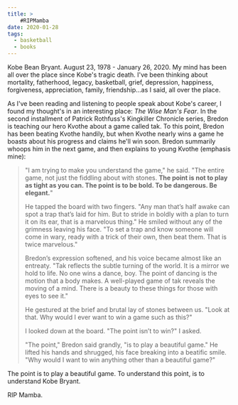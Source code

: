 ```yaml
---
title: >
    #RIPMamba
date: 2020-01-28
tags:
  - basketball
  - books
---
```

Kobe Bean Bryant. August 23, 1978 - January 26, 2020. My mind has been all over the place since Kobe's tragic death. I've been thinking about mortality, fatherhood, legacy, basketball, grief, depression, happiness, forgiveness, appreciation, family, friendship...as I said, all over the place. 

As I've been reading and listening to people speak about Kobe's career, I found my thought's in an interesting place: *The Wise Man's Fear*. In the second installment of Patrick Rothfuss's Kingkiller Chronicle series, Bredon is teaching our hero Kvothe about a game called tak. To this point, Bredon has been beating Kvothe handily, but when Kvothe nearly wins a game he boasts about his progress and claims he'll win soon. Bredon summarily whoops him in the next game, and then explains to young Kvothe (emphasis mine):

<blockquote>

"I am trying to make you understand the game," he said. "The entire game, not just the fiddling about with stones. <strong>The point is not to play as tight as you can. The point is to be bold. To be dangerous. Be elegant.</strong>"

He tapped the board with two fingers. "Any man that’s half awake can spot a trap that’s laid for him. But to stride in boldly with a plan to turn it on its ear, that is a marvelous thing." He smiled without any of the grimness leaving his face. "To set a trap and know someone will come in wary, ready with a trick of their own, then beat them. That is twice marvelous." 

Bredon’s expression softened, and his voice became almost like an entreaty. "Tak reflects the subtle turning of the world. It is a mirror we hold to life. No one wins a dance, boy. The point of dancing is the motion that a body makes. A well-played game of tak reveals the moving of a mind. There is a beauty to these things for those with eyes to see it." 

He gestured at the brief and brutal lay of stones between us. "Look at that. Why would I ever want to win a game such as this?" 

I looked down at the board. "The point isn’t to win?" I asked. 

"The point," Bredon said grandly, "is to play a beautiful game." He lifted his hands and shrugged, his face breaking into a beatific smile. "Why would I want to win anything other than a beautiful game?"
</blockquote>

The point is to play a beautiful game. To understand this point, is to understand Kobe Bryant. 

RIP Mamba.